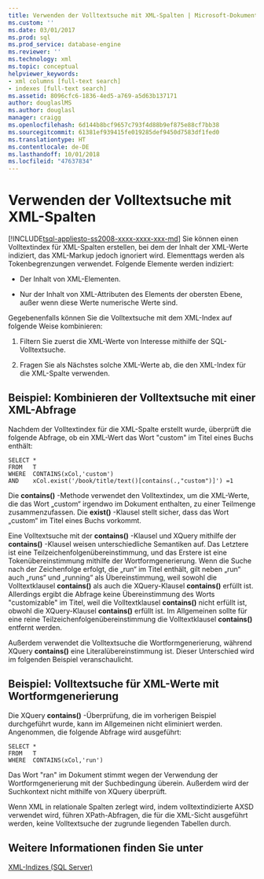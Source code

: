 ```yaml
---
title: Verwenden der Volltextsuche mit XML-Spalten | Microsoft-Dokumentation
ms.custom: ''
ms.date: 03/01/2017
ms.prod: sql
ms.prod_service: database-engine
ms.reviewer: ''
ms.technology: xml
ms.topic: conceptual
helpviewer_keywords:
- xml columns [full-text search]
- indexes [full-text search]
ms.assetid: 8096cfc6-1836-4ed5-a769-a5d63b137171
author: douglaslMS
ms.author: douglasl
manager: craigg
ms.openlocfilehash: 6d144b8bcf9657c793f4d88b9ef875e88cf7bb38
ms.sourcegitcommit: 61381ef939415fe019285def9450d7583df1fed0
ms.translationtype: HT
ms.contentlocale: de-DE
ms.lasthandoff: 10/01/2018
ms.locfileid: "47637834"
---
```

# <a name="use-full-text-search-with-xml-columns"></a>Verwenden der Volltextsuche mit XML-Spalten
[!INCLUDE[tsql-appliesto-ss2008-xxxx-xxxx-xxx-md](../../includes/tsql-appliesto-ss2008-xxxx-xxxx-xxx-md.md)]
  Sie können einen Volltextindex für XML-Spalten erstellen, bei dem der Inhalt der XML-Werte indiziert, das XML-Markup jedoch ignoriert wird. Elementtags werden als Tokenbegrenzungen verwendet. Folgende Elemente werden indiziert:  
  
-   Der Inhalt von XML-Elementen.  
  
-   Nur der Inhalt von XML-Attributen des Elements der obersten Ebene, außer wenn diese Werte numerische Werte sind.  
  
 Gegebenenfalls können Sie die Volltextsuche mit dem XML-Index auf folgende Weise kombinieren:  
  
1.  Filtern Sie zuerst die XML-Werte von Interesse mithilfe der SQL-Volltextsuche.  
  
2.  Fragen Sie als Nächstes solche XML-Werte ab, die den XML-Index für die XML-Spalte verwenden.  
  
## <a name="example-combining-full-text-search-with-xml-querying"></a>Beispiel: Kombinieren der Volltextsuche mit einer XML-Abfrage  
 Nachdem der Volltextindex für die XML-Spalte erstellt wurde, überprüft die folgende Abfrage, ob ein XML-Wert das Wort "custom" im Titel eines Buchs enthält:  
  
```  
SELECT *   
FROM   T   
WHERE  CONTAINS(xCol,'custom')   
AND    xCol.exist('/book/title/text()[contains(.,"custom")]') =1  
```  
  
 Die **contains()** -Methode verwendet den Volltextindex, um die XML-Werte, die das Wort „custom“ irgendwo im Dokument enthalten, zu einer Teilmenge zusammenzufassen. Die **exist()** -Klausel stellt sicher, dass das Wort „custom“ im Titel eines Buchs vorkommt.  
  
 Eine Volltextsuche mit der **contains()** -Klausel und XQuery mithilfe der **contains()** -Klausel weisen unterschiedliche Semantiken auf. Das Letztere ist eine Teilzeichenfolgenübereinstimmung, und das Erstere ist eine Tokenübereinstimmung mithilfe der Wortformgenerierung. Wenn die Suche nach der Zeichenfolge erfolgt, die „run“ im Titel enthält, gilt neben „run“ auch „runs“ und „running“ als Übereinstimmung, weil sowohl die Volltextklausel **contains()** als auch die XQuery-Klausel **contains()** erfüllt ist. Allerdings ergibt die Abfrage keine Übereinstimmung des Worts "customizable" im Titel, weil die Volltextklausel **contains()** nicht erfüllt ist, obwohl die XQuery-Klausel **contains()** erfüllt ist. Im Allgemeinen sollte für eine reine Teilzeichenfolgenübereinstimmung die Volltextklausel **contains()** entfernt werden.  
  
 Außerdem verwendet die Volltextsuche die Wortformgenerierung, während XQuery **contains()** eine Literalübereinstimmung ist. Dieser Unterschied wird im folgenden Beispiel veranschaulicht.  
  
## <a name="example-full-text-search-on-xml-values-using-stemming"></a>Beispiel: Volltextsuche für XML-Werte mit Wortformgenerierung  
 Die XQuery **contains()** -Überprüfung, die im vorherigen Beispiel durchgeführt wurde, kann im Allgemeinen nicht eliminiert werden. Angenommen, die folgende Abfrage wird ausgeführt:  
  
```  
SELECT *   
FROM   T   
WHERE  CONTAINS(xCol,'run')   
```  
  
 Das Wort "ran" im Dokument stimmt wegen der Verwendung der Wortformgenerierung mit der Suchbedingung überein. Außerdem wird der Suchkontext nicht mithilfe von XQuery überprüft.  
  
 Wenn XML in relationale Spalten zerlegt wird, indem volltextindizierte AXSD verwendet wird, führen XPath-Abfragen, die für die XML-Sicht ausgeführt werden, keine Volltextsuche der zugrunde liegenden Tabellen durch.  
  
## <a name="see-also"></a>Weitere Informationen finden Sie unter  
 [XML-Indizes &#40;SQL Server&#41;](../../relational-databases/xml/xml-indexes-sql-server.md)  
  
  
